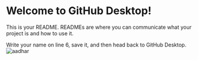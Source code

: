 # Welcome to GitHub Desktop!

This is your README. READMEs are where you can communicate what your project is and how to use it.

Write your name on line 6, save it, and then head back to GitHub Desktop.
![aadhar](https://github.com/VIJAYAKUMARAHS/VSD-SoC_Design_and_Planning_Program/assets/89599199/34cd9754-bc45-4bf4-8573-4246cfda5bd3)
